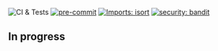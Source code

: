 ![CI & Tests](https://github.com/data42lana/end-to-end-cv-mlops-project/actions/workflows/ci-tests.yml/badge.svg) [![pre-commit](https://img.shields.io/badge/pre--commit-enabled-brightgreen?logo=pre-commit)](https://github.com/pre-commit/pre-commit) [![Imports: isort](https://img.shields.io/badge/%20imports-isort-%231674b1?style=flat&labelColor=ef8336)](https://pycqa.github.io/isort/) [![security: bandit](https://img.shields.io/badge/security-bandit-yellow.svg)](https://github.com/PyCQA/bandit)
## In progress
